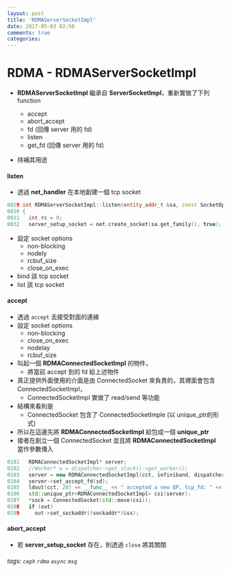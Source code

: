 ```yaml
---
layout: post
title: 'RDMAServerSocketImpl'
date: 2017-05-03 02:50
comments: true
categories: 
---
```

RDMA - RDMAServerSocketImpl
===========================
- **RDMAServerSocketImpl** 繼承自 **ServerSocketImpl**，重新實做了下列 function
    - accept
    - abort_accept
    - fd (回傳 server 用的 fd)
    - listen
    - get_fd (回傳 server 用的 fd)

- 待補其用途

#### listen
- 透過 **net_handler** 在本地創建一個 tcp socket
```c++
0029 int RDMAServerSocketImpl::listen(entity_addr_t &sa, const SocketOptions &opt)
0030 {
0031   int rc = 0;
0032   server_setup_socket = net.create_socket(sa.get_family(), true);
```
- 設定 socket options
    - non-blocking
    - nodely
    - rcbuf_size
    - close_on_exec
- bind 該 tcp socket
- list 該 tcp socket

#### accept
- 透過 `accept` 去接受對面的連線
- 設定 socket options
    - non-blocking
    - close_on_exec
    - nodelay
    - rcbuf_size
- 叫起一個 **RDMAConnectedSocketImpl** 的物件，
    - 將當前 accept 到的 fd 給上述物件
- 真正提供外面使用的介面是由 ConnectedSocket 來負責的，其裡面會包含 ConnectedSocketImpl，
    - ConnectedSocketImpl 實做了 read/send 等功能
- 結構來看則是
    - ConnectedSocket 包含了 ConnectedSocketImple (以 unique_ptr的形式)
- 所以在這邊先將 **RDMAConnectedSocketImpl** 給包成一個 **unique_ptr**
- 接者在創立一個 ConnectedSocket 並且將 **RDMAConnectedSocketImpl** 當作參數傳入
``` c++
0101   RDMAConnectedSocketImpl* server;
0102   //Worker* w = dispatcher->get_stack()->get_worker();
0103   server = new RDMAConnectedSocketImpl(cct, infiniband, dispatcher, dynamic_cast<RDMAWorker*>(w));
0104   server->set_accept_fd(sd);
0105   ldout(cct, 20) << __func__ << " accepted a new QP, tcp_fd: " << sd << dendl;
0106   std::unique_ptr<RDMAConnectedSocketImpl> csi(server);
0107   *sock = ConnectedSocket(std::move(csi));
0108   if (out)
0109     out->set_sockaddr((sockaddr*)&ss);
```

#### abort_accept
- 若 **server_setup_socket** 存在，則透過 `close` 將其關閉


###### tags: `ceph` `rdma` `async` `msg`